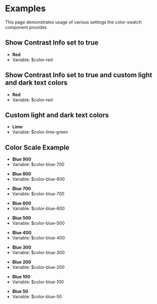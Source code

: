 # Examples

This page demonstrates usage of various settings the color-swatch component provides

<div class="demo-container">
<h2>Show Contrast Info set to true</h2>
<color-swatch color="#F00" show-contrast-info="true">
    <ul>
    <li><strong>Red</strong></li>
    <li>Variable: $color-red</li>
    </ul>
</color-swatch>
<h2>Show Contrast Info set to true and custom light and dark text colors</h2>
<color-swatch color="#F00" show-contrast-info="true" light-text-color="#00FF00" dark-text-color="#0000FF">
    <ul>
    <li><strong>Red</strong></li>
    <li>Variable: $color-red</li>
    </ul>
</color-swatch>
<h2>Custom light and dark text colors</h2>
<color-swatch color="#0F0" light-text-color="#FF0000" dark-text-color="#0000FF">
    <ul>
    <li><strong>Lime</strong></li>
    <li>Variable: $color-lime-green</li>
    </ul>
</color-swatch>

<h2>Color Scale Example</h2>
<color-swatch color="#0d47a1">
    <ul>
    <li><strong>Blue 900</strong></li>
    <li>Variable: $color-blue-700</li>
    </ul>
</color-swatch>
<color-swatch color="#1565c0">
    <ul>
    <li><strong>Blue 800</strong></li>
    <li>Variable: $color-blue-600</li>
    </ul>
</color-swatch>
<color-swatch color="#1976d2">
    <ul>
    <li><strong>Blue 700</strong></li>
    <li>Variable: $color-blue-700</li>
    </ul>
</color-swatch>
<color-swatch color="#1e88e5">
    <ul>
    <li><strong>Blue 600</strong></li>
    <li>Variable: $color-blue-600</li>
    </ul>
</color-swatch>
<color-swatch color="#2196f3">
    <ul>
    <li><strong>Blue 500</strong></li>
    <li>Variable: $color-blue-500</li>
    </ul>
</color-swatch>
<color-swatch color="#42a5f5">
    <ul>
    <li><strong>Blue 400</strong></li>
    <li>Variable: $color-blue-400</li>
    </ul>
</color-swatch>
<color-swatch color="#64b5f6">
    <ul>
    <li><strong>Blue 300</strong></li>
    <li>Variable: $color-blue-300</li>
    </ul>
</color-swatch>
<color-swatch color="#90caf9">
    <ul>
    <li><strong>Blue 200</strong></li>
    <li>Variable: $color-blue-200</li>
    </ul>
</color-swatch>
<color-swatch color="#bbdefb">
    <ul>
    <li><strong>Blue 100</strong></li>
    <li>Variable: $color-blue-100</li>
    </ul>
</color-swatch>
<color-swatch color="#e3f2fd">
    <ul>
    <li><strong>Blue 50</strong></li>
    <li>Variable: $color-blue-50</li>
    </ul>
</color-swatch>
</div>
